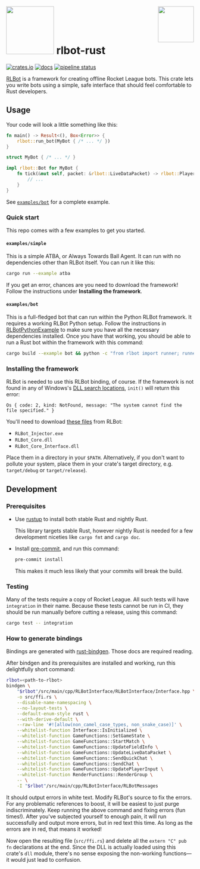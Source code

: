 # <img src="https://gitlab.com/whatisaphone/rlbot-rust/raw/master/assets/logo.png" height="128" /> rlbot-rust <img src="https://github.com/RLBot/RLBot/raw/674a96b3330cd4de80eb50458dae97488723e187/images/RLBot.png" height="96" align="right" />

[![crates.io](https://img.shields.io/crates/v/rlbot.svg)](https://crates.io/crates/rlbot)
[![docs](https://docs.rs/rlbot/badge.svg)](https://docs.rs/rlbot/)
[![pipeline status](https://gitlab.com/whatisaphone/rlbot-rust/badges/master/pipeline.svg)](https://gitlab.com/whatisaphone/rlbot-rust/commits/master)

[RLBot] is a framework for creating offline Rocket League bots. This crate lets
you write bots using a simple, safe interface that should feel comfortable to
Rust developers.

[RLBot]: https://github.com/RLBot/RLBot

## Usage

Your code will look a little something like this:

```rust
fn main() -> Result<(), Box<Error>> {
    rlbot::run_bot(MyBot { /* ... */ })
}

struct MyBot { /* ... */ }

impl rlbot::Bot for MyBot {
    fn tick(&mut self, packet: &rlbot::LiveDataPacket) -> rlbot::PlayerInput {
        // ...
    }
}
```

See [`examples/bot`] for a complete example.

[`examples/bot`]: https://gitlab.com/whatisaphone/rlbot-rust/blob/master/examples/bot/main.rs

### Quick start

This repo comes with a few examples to get you started.

#### `examples/simple`

This is a simple ATBA, or Always Towards Ball Agent. It can run with no
dependencies other than RLBot itself. You can run it like this:

```sh
cargo run --example atba
```

If you get an error, chances are you need to download the framework! Follow the instructions under **Installing the framework**.

#### `examples/bot`

This is a full-fledged bot that can run within the Python RLBot framework. It
requires a working RLBot Python setup. Follow the instructions in
[RLBotPythonExample] to make sure you have all the necessary dependencies
installed. Once you have that working, you should be able to run a Rust bot
within the framework with this command:

```sh
cargo build --example bot && python -c "from rlbot import runner; runner.main()"
```

[RLBotPythonExample]: https://github.com/RLBot/RLBotPythonExample

### Installing the framework

RLBot is needed to use this RLBot binding, of course. If the framework is not
found in any of Windows's [DLL search locations], `init()` will return this
error:

[DLL search locations]: https://docs.microsoft.com/en-us/windows/desktop/dlls/dynamic-link-library-search-order#standard-search-order-for-desktop-applications

```text
Os { code: 2, kind: NotFound, message: "The system cannot find the file specified." }
```

You'll need to download [these files] from RLBot:

[these files]: https://github.com/RLBot/RLBot/tree/master/src/main/python/rlbot/dll

* `RLBot_Injector.exe`
* `RLBot_Core.dll`
* `RLBot_Core_Interface.dll`

Place them in a directory in your `$PATH`. Alternatively, if you don't want to
pollute your system, place them in your crate's target directory, e.g.
`target/debug` or `target/release`).

## Development

### Prerequisites

* Use [rustup] to install both stable Rust and nightly Rust.

  This library targets stable Rust, however nightly Rust is needed for a few
  development niceties like `cargo fmt` and `cargo doc`.

* Install [pre-commit], and run this command:

  ```sh
  pre-commit install
  ```

  This makes it much less likely that your commits will break the build.

[rustup]: https://rustup.rs/
[pre-commit]: https://pre-commit.com/

### Testing

Many of the tests require a copy of Rocket League. All such tests will have
`integration` in their name. Because these tests cannot be run in CI, they
should be run manually before cutting a release, using this command:

```sh
cargo test -- integration
```

### How to generate bindings

Bindings are generated with [rust-bindgen]. Those docs are required reading.

[rust-bindgen]: https://rust-lang-nursery.github.io/rust-bindgen/

After bindgen and its prerequisites are installed and working, run this
delightfully short command:

```sh
rlbot=<path-to-rlbot>
bindgen \
    "$rlbot"/src/main/cpp/RLBotInterface/RLBotInterface/Interface.hpp \
    -o src/ffi.rs \
    --disable-name-namespacing \
    --no-layout-tests \
    --default-enum-style rust \
    --with-derive-default \
    --raw-line '#![allow(non_camel_case_types, non_snake_case)]' \
    --whitelist-function Interface::IsInitialized \
    --whitelist-function GameFunctions::SetGameState \
    --whitelist-function GameFunctions::StartMatch \
    --whitelist-function GameFunctions::UpdateFieldInfo \
    --whitelist-function GameFunctions::UpdateLiveDataPacket \
    --whitelist-function GameFunctions::SendQuickChat \
    --whitelist-function GameFunctions::SendChat \
    --whitelist-function GameFunctions::UpdatePlayerInput \
    --whitelist-function RenderFunctions::RenderGroup \
    -- \
    -I "$rlbot"/src/main/cpp/RLBotInterface/RLBotMessages
```

It should output errors in white text. Modify RLBot's source to fix the errors.
For any problematic references to boost, it will be easiest to just purge
indiscriminately. Keep running the above command and fixing errors (fun times!).
After you've subjected yourself to enough pain, it will run successfully and
output more errors, but in red text this time. As long as the errors are in red,
that means it worked!

Now open the resulting file (`src/ffi.rs`) and delete all the `extern "C" pub
fn` declarations at the end. Since the DLL is actually loaded using this
crate's `dll` module, there's no sense exposing the non-working functions—it
would just lead to confusion.
